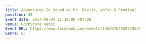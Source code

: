 ```yaml
---
title: Adventures In Sound w/ Mr. Devitt, anTon & Prodigal
position: 30
Event date: 2017-08-04 11:19:00 +07:00
Venue: RockStore Hanoi
Event URL: https://www.facebook.com/events/1760376493977057/
Genre: DJ
---
```


